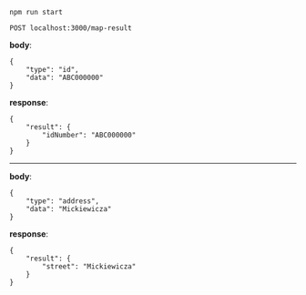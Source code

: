 `npm run start`

`POST localhost:3000/map-result`

**body**:
```
{
	"type": "id",
	"data": "ABC000000"
}
```

**response**:
```
{
    "result": {
        "idNumber": "ABC000000"
    }
}
```

---

**body**:
```
{
	"type": "address",
	"data": "Mickiewicza"
}
```

**response**:
```
{
    "result": {
        "street": "Mickiewicza"
    }
}
```
